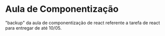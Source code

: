 # Aula de Componentização

"backup" da aula de componentização de react referente a tarefa de react para entregar de até 10/05.
